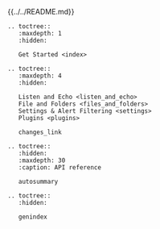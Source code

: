

{{../../README.md}}

```eval_rst
.. toctree::
   :maxdepth: 1
   :hidden:

   Get Started <index>
```

```eval_rst
.. toctree::
   :maxdepth: 4
   :hidden:

   Listen and Echo <listen_and_echo>
   File and Folders <files_and_folders>
   Settings & Alert Filtering <settings>
   Plugins <plugins>

   changes_link
```

```eval_rst
.. toctree::
   :hidden:
   :maxdepth: 30
   :caption: API reference

   autosummary
```

```eval_rst
.. toctree::
   :hidden:

   genindex
```


